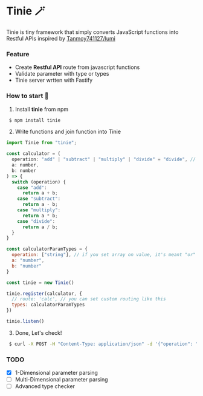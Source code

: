 # Tinie 🪄
Tinie is tiny framework that simply converts JavaScript functions into Restful APIs inspired by [Tanmoy741127/lumi](https://github.com/Tanmoy741127/lumi)

### Feature
- Create __Restful API__ route from javascript functions
- Validate parameter with type or types
- Tinie server wrtten with Fastify

### How to start 🚀
1. Install __tinie__ from npm
```bash
 $ npm install tinie
```

2. Write functions and join function into Tinie
```javascript
import Tinie from "tinie";

const calculator = (
  operation: "add" | "subtract" | "multiply" | "divide" = "divide", // if you set default value on parameter, it's optional
  a: number,
  b: number
) => {
  switch (operation) {
    case "add":
      return a + b;
    case "subtract":
      return a - b;
    case "multiply":
      return a * b;
    case "divide":
      return a / b;
  }
}

const calculatorParamTypes = {
  operation: ["string"], // if you set array on value, it's meant "or"
  a: "number",
  b: "number"
}

const tinie = new Tinie()

tinie.register(calculator, {
  // route: 'calc', // you can set custom routing like this
  types: calculatorParamTypes
})

tinie.listen()
```

3. Done, Let's check!
```bash
 $ curl -X POST -H "Content-Type: application/json" -d '{"operation": "add", "a": 4, "b": 2}' http://127.0.0.1:3000/calculator
```

### TODO
- [x] 1-Dimensional parameter parsing
- [ ] Multi-Dimensional parameter parsing
- [ ] Advanced type checker
